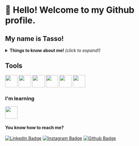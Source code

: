 # 👋 Hello! Welcome to my Github profile.
## My name is Tasso!

<details>
  <summary> <b> Things to know about me! </b> <i>(click to expand!)</i> </summary>
  <br>
  I'm Full Stack Web Developer. Of course I prefer the backend, but I'm always looking to improve the frontend too.
  I love technology, since I was a child my hobby was the computer.
  <br>
  Full Stack Web Developer
  <br>
  #batch690 Le Wagon!  
</details>

## Tools
<div>
  <img src="https://cdn.jsdelivr.net/gh/devicons/devicon/icons/git/git-original.svg" width="40" height="40" />
  <img src="https://cdn.jsdelivr.net/gh/devicons/devicon/icons/ruby/ruby-original.svg" width="40" height="40" />
  <img src="https://cdn.jsdelivr.net/gh/devicons/devicon/icons/rails/rails-original-wordmark.svg" width="40" height="40"/>
  <img src="https://cdn.jsdelivr.net/gh/devicons/devicon/icons/javascript/javascript-original.svg" width="40" height="40"/>
  <img src="https://cdn.jsdelivr.net/gh/devicons/devicon/icons/css3/css3-original.svg" width="40" height="40"/>
  <img src="https://cdn.jsdelivr.net/gh/devicons/devicon/icons/html5/html5-original.svg" width="40" height="40" />
</div>

### I'm learning
<img src="https://cdn.jsdelivr.net/gh/devicons/devicon/icons/react/react-original.svg" width="40" height="40"/>




#### You know how to reach me?

[![Linkedin Badge](https://img.shields.io/badge/LinkedIn-0077B5?style=flat-square&&logo=linkedin&logoColor=white)](https://www.linkedin.com/in/tassorodrigues/)
[![Instagram Badge](https://img.shields.io/badge/Instagram-E4405F?style=flat-square&logo=instagram&logoColor=white)](https://www.instagram.com/tassohenrique_/)
[![Github Badge](https://img.shields.io/badge/-Github-000?style=flat-square&logo=Github&logoColor=white&link=github.com/tassohenrique)](github.com/tassohenrique)
